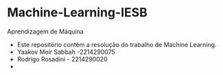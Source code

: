 # Machine-Learning-IESB
 Aprendizagem de Máquina 
- Este repositório  contém a resolução do trabalho de Machine Learning.
- Yaakov Meir Sabbah -2214290075
- Rodrigo Rosadini - 2214290020
- 
